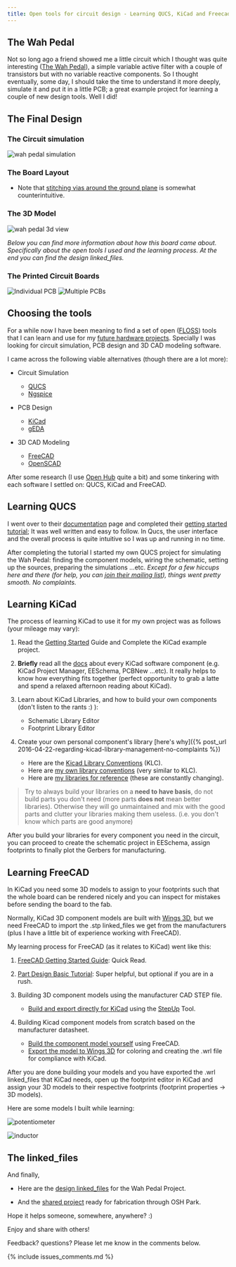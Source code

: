 ```yaml
--- 
title: Open tools for circuit design - Learning QUCS, KiCad and Freecad
---
```


The Wah Pedal 
-------------

Not so long ago a friend showed me a little circuit which I thought was quite
interesting ([The Wah Pedal](http://www.geofex.com/article_folders/wahpedl/wahped.htm)), 
a simple variable active filter with a couple of transistors but with no variable
reactive components. So I thought eventually, some day, I should take the time
to understand it more deeply, simulate it and put it in a little PCB; a great
example project for learning a couple of new design tools. Well I did!

The Final Design 
---

### The Circuit simulation

![wah pedal simulation](/linked_files/2016-05-03-open-tools-for-circuit-design-learning-qucs-kicad-and-freecad_1.png)

### The Board Layout


* Note that [stitching vias around the ground plane](https://forum.kicad.info/t/via-stitching-in-pcbnew/138) 
    is somewhat counterintuitive.

### The 3D Model

![wah pedal 3d view](/linked_files/2016-05-03-open-tools-for-circuit-design-learning-qucs-kicad-and-freecad_3.png)

_Below you can find more information about how this board came about.
Specifically about the open tools I used and the learning process. At the end
you can find the design linked_files._

### The Printed Circuit Boards

![Individual PCB](/linked_files/2016-05-03-open-tools-for-circuit-design-learning-qucs-kicad-and-freecad_4.jpg)
![Multiple PCBs](/linked_files/2016-05-03-open-tools-for-circuit-design-learning-qucs-kicad-and-freecad_5.jpg)

## Choosing the tools

For a while now I have been meaning to find a set of open
([FLOSS](https://en.wikipedia.org/wiki/Free_and_open-source_software)) tools
that I can learn and use for my [future hardware projects](https://osohm.org/projects/). 
Specially I was looking for circuit simulation, PCB design and 3D CAD modeling software.

I came across the following viable alternatives (though there are a lot more):
    
* Circuit Simulation
    - [QUCS](http://qucs.sourceforge.net/)
    - [Ngspice](http://ngspice.sourceforge.net/)
    
* PCB Design
    - [KiCad](http://kicad-pcb.org/)
    - [gEDA](http://www.geda-project.org/)
    
* 3D CAD Modeling
    - [FreeCAD](http://www.freecadweb.org/)
    - [OpenSCAD](http://www.openscad.org/)

After some research (I use [Open Hub](https://www.openhub.net/) quite a bit) and
some tinkering with each software I settled on: QUCS, KiCad and FreeCAD.

## Learning QUCS

I went over to their [documentation](http://qucs.sourceforge.net/docs.html) page
and completed their [getting started tutorial](http://qucs.sourceforge.net/docs/tutorial/getstarted.pdf); 
It was well written and easy to follow. In Qucs, the user interface and the overall process
is quite intuitive so I was up and running in no time.

After completing the tutorial I started my own QUCS project for simulating the
Wah Pedal: finding the component models, wiring the schematic, setting up the
sources, preparing the simulations ...etc. _Except for a few hiccups here and
there (for help, you can [join their mailing list](https://lists.sourceforge.net/lists/listinfo/qucs-help)), 
things went pretty smooth. No complaints._

## Learning KiCad

The process of learning KiCad to use it for my own project was as follows (your
mileage may vary):
    
1. Read the [Getting Started](http://docs.kicad-pcb.org/stable/en/getting_started_in_kicad.html)
Guide and Complete the KiCad example project.
    
2. **Briefly** read all the [docs](http://kicad-pcb.org/help/documentation/)
about every KiCad software component (e.g. KiCad Project Manager, EESchema,
PCBNew ...etc). It really helps to know how everything fits together (perfect
opportunity to grab a latte and spend a relaxed afternoon reading about KiCad).

3. Learn about KiCad Libraries, and how to build your own components (don't
listen to the rants :) ): 
    - Schematic Library Editor
    - Footprint Library Editor

4. Create your own personal component's library [here's why]({% post_url 2016-04-22-regarding-kicad-library-management-no-complaints %})
    - Here are the [Kicad Library Conventions](https://github.com/KiCad/kicad-library/wiki/Kicad-Library-Convention)
        (KLC).  
    - Here are [my own library conventions](https://github.com/camilotejeiro/kicad_cat_libraries/blob/master/kicad_cat_library_conventions.md)
        (very similar to KLC).  
    - Here are [my libraries for reference](https://github.com/camilotejeiro/kicad_cat_libraries) (these are constantly changing).

> Try to always build your libraries on a **need to have basis**, do not build
> parts you don't need (more parts **does not** mean better libraries).
> Otherwise they will go unmaintained and mix with the good parts and clutter
> your libraries making them useless. (i.e. you don't know which parts are good
> anymore)

After you build your libraries for every component you need in the circuit, you
can proceed to create the schematic project in EESchema, assign footprints to
finally plot the Gerbers for manufacturing.

## Learning FreeCAD

In KiCad you need some 3D models to assign to your footprints such that the
whole board can be rendered nicely and you can inspect for mistakes before
sending the board to the fab.

Normally, KiCad 3D component models are built with [Wings 3D](http://www.wings3d.com/), 
but we need FreeCAD to import the .stp linked_files we get from the manufacturers 
(plus I have a little bit of experience working with FreeCAD).

My learning process for FreeCAD (as it relates to KiCad) went like this:

1. [FreeCAD Getting Started Guide](http://www.freecadweb.org/wiki/?title=Getting_started): 
    Quick Read.

2. [Part Design Basic Tutorial](http://www.freecadweb.org/wiki/index.php?title=Basic_Part_Design_Tutorial):
    Super helpful, but optional if you are in a rush.

3. Building 3D component models using the manufacturer CAD STEP file.
    - [Build and export directly for KiCad](https://www.youtube.com/watch?v=O6vr8QFnYGw) 
        using the [StepUp](https://sourceforge.net/projects/kicadstepup/) Tool.

4. Building Kicad component models from scratch based on the manufacturer
    datasheet.
    - [Build the component model yourself](https://www.youtube.com/watch?v=S63DLV5HOPA) 
        using FreeCAD.
    - [Export the model to Wings 3D](https://www.youtube.com/watch?v=bGp9ejC2vU8) 
        for coloring and creating the .wrl file for compliance with KiCad.

After you are done building your models and you have exported the .wrl linked_files
that KiCad needs, open up the footprint editor in KiCad and assign your 3D
models to their respective footprints (footprint properties -> 3D models).

Here are some models I built while learning:

![potentiometer](/linked_files/2016-05-03-open-tools-for-circuit-design-learning-qucs-kicad-and-freecad_6.png)

![inductor](/linked_files/2016-05-03-open-tools-for-circuit-design-learning-qucs-kicad-and-freecad_7.png)

## The linked_files

And finally,
    
* Here are the [design linked_files](https://github.com/camilotejeiro/the_wah_pedal) 
    for the Wah Pedal Project.

* And the [shared project](https://oshpark.com/shared_projects/yCZvyTVz) ready 
    for fabrication through OSH Park.

Hope it helps someone, somewhere, anywhere? :)

Enjoy and share with others!

Feedback? questions? Please let me know in the comments below.

{% include issues_comments.md %}
